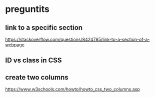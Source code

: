 # preguntits


## link to a specific section

https://stackoverflow.com/questions/8424785/link-to-a-section-of-a-webpage

## ID vs class in CSS

## create two columns


https://www.w3schools.com/howto/howto_css_two_columns.asp


